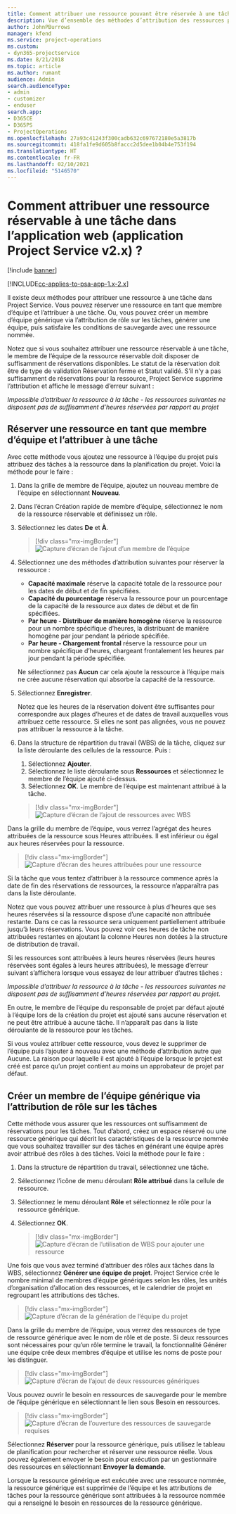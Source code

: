 ```yaml
---
title: Comment attribuer une ressource pouvant être réservée à une tâche dans l’application web
description: Vue d’ensemble des méthodes d’attribution des ressources pouvant être réservées.
author: JohnPBurrows
manager: kfend
ms.service: project-operations
ms.custom:
- dyn365-projectservice
ms.date: 8/21/2018
ms.topic: article
ms.author: rumant
audience: Admin
search.audienceType:
- admin
- customizer
- enduser
search.app:
- D365CE
- D365PS
- ProjectOperations
ms.openlocfilehash: 27a93c41243f300cadb632c697672180e5a3817b
ms.sourcegitcommit: 418fa1fe9d605b8faccc2d5dee1b04b4e753f194
ms.translationtype: HT
ms.contentlocale: fr-FR
ms.lasthandoff: 02/10/2021
ms.locfileid: "5146570"
---
```

# <a name="how-do-i-assign-a-bookable-resource-to-a-task-in-the-web-app-project-service-app-v2x"></a>Comment attribuer une ressource réservable à une tâche dans l’application web (application Project Service v2.x) ?

[!include [banner](../includes/psa-now-project-operations.md)]

[!INCLUDE[cc-applies-to-psa-app-1.x-2.x](../includes/cc-applies-to-psa-app-1x-2x.md)]

Il existe deux méthodes pour attribuer une ressource à une tâche dans Project Service. Vous pouvez réserver une ressource en tant que membre d’équipe et l’attribuer à une tâche. Ou, vous pouvez créer un membre d’équipe générique via l’attribution de rôle sur les tâches, générer une équipe, puis satisfaire les conditions de sauvegarde avec une ressource nommée.

Notez que si vous souhaitez attribuer une ressource réservable à une tâche, le membre de l’équipe de la ressource réservable doit disposer de suffisamment de réservations disponibles. Le statut de la réservation doit être de type de validation Réservation ferme et Statut validé. S’il n’y a pas suffisamment de réservations pour la ressource, Project Service supprime l’attribution et affiche le message d’erreur suivant :

*Impossible d’attribuer la ressource à la tâche - les ressources suivantes ne disposent pas de suffisamment d’heures réservées par rapport au projet*

## <a name="book-a-resource-as-a-team-member-and-then-assign-the-resource-to-a-task"></a>Réserver une ressource en tant que membre d’équipe et l’attribuer à une tâche

Avec cette méthode vous ajoutez une ressource à l’équipe du projet puis attribuez des tâches à la ressource dans la planification du projet. Voici la méthode pour le faire :
1.  Dans la grille de membre de l’équipe, ajoutez un nouveau membre de l’équipe en sélectionnant **Nouveau**.
2.  Dans l’écran Création rapide de membre d’équipe, sélectionnez le nom de la ressource réservable et définissez un rôle.
3.  Sélectionnez les dates **De** et **À**.

    > [!div class="mx-imgBorder"] 
    > ![Capture d’écran de l’ajout d’un membre de l’équipe](media/FAQ-Resources-to-Tasks2-1.png "Capture d’écran de l’ajout d’un membre de l’équipe")
 
4.  Sélectionnez une des méthodes d’attribution suivantes pour réserver la ressource :
    - **Capacité maximale** réserve la capacité totale de la ressource pour les dates de début et de fin spécifiées.
    - **Capacité du pourcentage** réserva la ressource pour un pourcentage de la capacité de la ressource aux dates de début et de fin spécifiées.
    - **Par heure - Distribuer de manière homogène** réserve la ressource pour un nombre spécifique d’heures, la distribuant de manière homogène par jour pendant la période spécifiée.
    - **Par heure - Chargement frontal** réserve la ressource pour un nombre spécifique d’heures, chargeant frontalement les heures par jour pendant la période spécifiée.

    Ne sélectionnez pas **Aucun** car cela ajoute la ressource à l’équipe mais ne crée aucune réservation qui absorbe la capacité de la ressource.
5.  Sélectionnez **Enregistrer**.

    Notez que les heures de la réservation doivent être suffisantes pour correspondre aux plages d’heures et de dates de travail auxquelles vous attribuez cette ressource. Si elles ne sont pas alignées, vous ne pouvez pas attribuer la ressource à la tâche.

6.  Dans la structure de répartition du travail (WBS) de la tâche, cliquez sur la liste déroulante des cellules de la ressource. Puis : 

    1. Sélectionnez **Ajouter**.
    2. Sélectionnez le liste déroulante sous **Ressources** et sélectionnez le membre de l’équipe ajouté ci-dessus.
    3. Sélectionnez **OK**. Le membre de l’équipe est maintenant attribué à la tâche.

    > [!div class="mx-imgBorder"] 
    > ![Capture d’écran de l’ajout de ressources avec WBS](media/FAQ-Resources-to-Tasks2-2.png "Capture d’écran de l’ajout de ressources avec WBS")
 
Dans la grille du membre de l’équipe, vous verrez l’agrégat des heures attribuées de la ressource sous Heures attribuées. Il est inférieur ou égal aux heures réservées pour la ressource. 

> [!div class="mx-imgBorder"] 
> ![Capture d’écran des heures attribuées pour une ressource](media/FAQ-Resources-to-Tasks2-3.png "Capture d’écran des heures attribuées pour une ressource")
 
Si la tâche que vous tentez d’attribuer à la ressource commence après la date de fin des réservations de ressources, la ressource n’apparaîtra pas dans la liste déroulante.

Notez que vous pouvez attribuer une ressource à plus d’heures que ses heures réservées si la ressource dispose d’une capacité non attribuée restante. Dans ce cas la ressource sera uniquement partiellement attribuée jusqu’à leurs réservations. Vous pouvez voir ces heures de tâche non attribuées restantes en ajoutant la colonne Heures non dotées à la structure de distribution de travail.

Si les ressources sont attribuées à leurs heures réservées (leurs heures réservées sont égales à leurs heures attribuées), le message d’erreur suivant s’affichera lorsque vous essayez de leur attribuer d’autres tâches :

*Impossible d’attribuer la ressource à la tâche - les ressources suivantes ne disposent pas de suffisamment d’heures réservées par rapport au projet.*

En outre, le membre de l’équipe du responsable de projet par défaut ajouté à l’équipe lors de la création du projet est ajouté sans aucune réservation et ne peut être attribué à aucune tâche. Il n’apparaît pas dans la liste déroulante de la ressource pour les tâches.

Si vous voulez attribuer cette ressource, vous devez le supprimer de l’équipe puis l’ajouter à nouveau avec une méthode d’attribution autre que Aucune. La raison pour laquelle il est ajouté à l’équipe lorsque le projet est créé est parce qu’un projet contient au moins un approbateur de projet par défaut.

## <a name="create-a-generic-team-member-through-role-assignment-on-tasks"></a>Créer un membre de l’équipe générique via l’attribution de rôle sur les tâches

Cette méthode vous assurer que les ressources ont suffisamment de réservations pour les tâches. Tout d’abord, créez un espace réservé ou une ressource générique qui décrit les caractéristiques de la ressource nommée que vous souhaitez travailler sur des tâches en générant une équipe après avoir attribué des rôles à des tâches. Voici la méthode pour le faire :

1. Dans la structure de répartition du travail, sélectionnez une tâche.
2. Sélectionnez l’icône de menu déroulant **Rôle attribué** dans la cellule de ressource.
3. Sélectionnez le menu déroulant **Rôle** et sélectionnez le rôle pour la ressource générique.
4. Sélectionnez **OK**.

    > [!div class="mx-imgBorder"] 
    > ![Capture d’écran de l’utilisation de WBS pour ajouter une ressource](media/FAQ-Resources-to-Tasks2-4.png "Capture d’écran de l’utilisation de WBS pour ajouter une ressource")
 
Une fois que vous avez terminé d’attribuer des rôles aux tâches dans la WBS, sélectionnez **Générer une équipe de projet**. Project Service crée le nombre minimal de membres d’équipe génériques selon les rôles, les unités d’organisation d’allocation des ressources, et le calendrier de projet en regroupant les attributions des tâches.

> [!div class="mx-imgBorder"] 
> ![Capture d’écran de la génération de l’équipe du projet](media/FAQ-Resources-to-Tasks2-5.png "Capture d’écran de la génération de l’équipe du projet")
 
Dans la grille du membre de l’équipe, vous verrez des ressources de type de ressource générique avec le nom de rôle et de poste. Si deux ressources sont nécessaires pour qu’un rôle termine le travail, la fonctionnalité Générer une équipe crée deux membres d’équipe et utilise les noms de poste pour les distinguer.

> [!div class="mx-imgBorder"] 
> ![Capture d’écran de l’ajout de deux ressources génériques](media/FAQ-Resources-to-Tasks2-6.png "Capture d’écran de l’ajout de deux ressources génériques")
 
Vous pouvez ouvrir le besoin en ressources de sauvegarde pour le membre de l’équipe générique en sélectionnant le lien sous Besoin en ressources.

> [!div class="mx-imgBorder"] 
> ![Capture d’écran de l’ouverture des ressources de sauvegarde requises](media/FAQ-Resources-to-Tasks2-7.png "Capture d’écran de l’ouverture des ressources de sauvegarde requises")

Sélectionnez **Réserver** pour la ressource générique, puis utilisez le tableau de planification pour rechercher et réserver une ressource réelle. Vous pouvez également envoyer le besoin pour exécution par un gestionnaire des ressources en sélectionnant **Envoyer la demande**.

Lorsque la ressource générique est exécutée avec une ressource nommée, la ressource générique est supprimée de l’équipe et les attributions de tâches pour la ressource générique sont attribuées à la ressource nommée qui a renseigné le besoin en ressources de la ressource générique.
 

